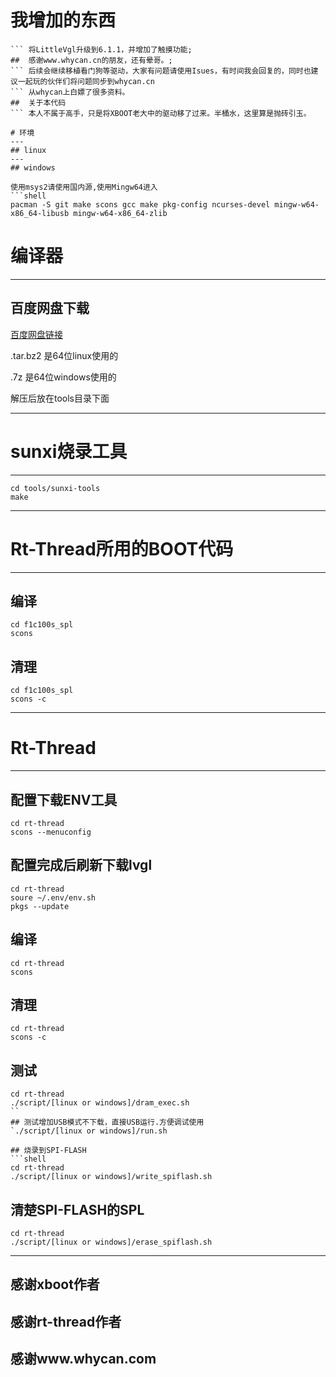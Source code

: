 # 我增加的东西
``` 增加了I2C驱动，并适配了GT911触摸驱动;
``` 将LittleVgl升级到6.1.1，并增加了触摸功能;
##  感谢www.whycan.cn的朋友，还有晕哥。;
``` 后续会继续移植看门狗等驱动，大家有问题请使用Isues，有时间我会回复的，同时也建议一起玩的伙伴们将问题同步到whycan.cn
``` 从whycan上白嫖了很多资料。
##  关于本代码
``` 本人不属于高手，只是将XBOOT老大中的驱动移了过来。半桶水，这里算是抛砖引玉。

# 环境
---
## linux
---
## windows

使用msys2请使用国内源,使用Mingw64进入
```shell
pacman -S git make scons gcc make pkg-config ncurses-devel mingw-w64-x86_64-libusb mingw-w64-x86_64-zlib
```

# 编译器
---
## 百度网盘下载
[百度网盘链接](https://pan.baidu.com/s/16hCiVEnsWqkEROxbpzD-9Q)

.tar.bz2 是64位linux使用的

.7z 是64位windows使用的

解压后放在tools目录下面

---
# sunxi烧录工具
---
```shell
cd tools/sunxi-tools
make
```
---
# Rt-Thread所用的BOOT代码
---
## 编译
```shell
cd f1c100s_spl
scons
```
## 清理
```shell
cd f1c100s_spl
scons -c
```
---
# Rt-Thread

---

## 配置下载ENV工具
```shell
cd rt-thread
scons --menuconfig
```

## 配置完成后刷新下载lvgl
```shell
cd rt-thread
soure ~/.env/env.sh
pkgs --update
```

## 编译
```shell
cd rt-thread
scons
```

## 清理
```shell
cd rt-thread
scons -c
```

## 测试
```shell
cd rt-thread
./script/[linux or windows]/dram_exec.sh
``
## 测试增加USB模式不下载，直接USB运行.方便调试使用
`./script/[linux or windows]/run.sh

## 烧录到SPI-FLASH
```shell
cd rt-thread
./script/[linux or windows]/write_spiflash.sh
```

## 清楚SPI-FLASH的SPL
```shell
cd rt-thread
./script/[linux or windows]/erase_spiflash.sh
```

---

## 感谢xboot作者

## 感谢rt-thread作者

## 感谢www.whycan.com